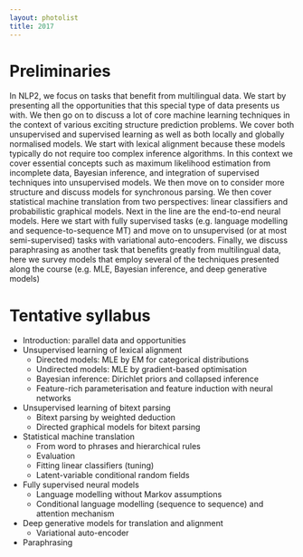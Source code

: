 ```yaml
---
layout: photolist
title: 2017
---
```


# Preliminaries 

In NLP2, we focus on tasks that benefit from multilingual data. We start by presenting all the opportunities that this special type of data presents us with. We then go on to discuss a lot of core machine learning techniques in the context of various exciting structure prediction problems.
We cover both unsupervised and supervised learning as well as both locally and globally normalised models.
We start with lexical alignment because these models typically do not require too complex inference algorithms.
In this context we cover essential concepts such as maximum likelihood estimation from incomplete data, Bayesian inference, and integration of supervised techniques into unsupervised models.
We then move on to consider more structure and discuss models for synchronous parsing.
We then cover statistical machine translation from two perspectives: linear classifiers and probabilistic graphical models.
Next in the line are the end-to-end neural models. Here we start with fully supervised tasks (e.g. language modelling and sequence-to-sequence MT) and move on to unsupervised (or at most semi-supervised) tasks with variational auto-encoders.
Finally, we discuss paraphrasing as another task that benefits greatly from multilingual data, here we survey models that employ several of the techniques presented along the course (e.g. MLE, Bayesian inference, and deep generative models)

# Tentative syllabus 

* Introduction: parallel data and opportunities
* Unsupervised learning of lexical alignment
    * Directed models: MLE by EM for categorical distributions
    * Undirected models: MLE by gradient-based optimisation
    * Bayesian inference: Dirichlet priors and collapsed inference
    * Feature-rich parameterisation and feature induction with neural networks
* Unsupervised learning of bitext parsing
    * Bitext parsing by weighted deduction
    * Directed graphical models for bitext parsing
* Statistical machine translation
    * From word to phrases and hierarchical rules
    * Evaluation
    * Fitting linear classifiers (tuning)
    * Latent-variable conditional random fields
* Fully supervised neural models
    * Language modelling without Markov assumptions
    * Conditional language modelling (sequence to sequence) and attention mechanism
* Deep generative models for translation and alignment
    * Variational auto-encoder
* Paraphrasing



